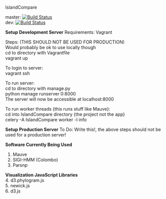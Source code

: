 IslandCompare

master: [![Build Status](https://travis-ci.com/brinkmanlab/IslandCompare.svg?token=SoRFeR6YxfonSdfpVcpV&branch=master)](https://travis-ci.com/brinkmanlab/IslandCompare)
<br>
dev: [![Build Status](https://travis-ci.com/brinkmanlab/IslandCompare.svg?token=SoRFeR6YxfonSdfpVcpV&branch=dev)](https://travis-ci.com/brinkmanlab/IslandCompare)

**Setup Development Server**
Requirements:
    Vagrant

Steps:
    (THIS SHOULD NOT BE USED FOR PRODUCTION)<br>
    Would probably be ok to use locally though<br>
    cd to directory with Vagrantfile<br>
    vagrant up<br>

To login to server:<br>
    vagrant ssh<br>

To run server:<br>
    cd to directory with manage.py<br>
    python manage runserver 0:8000<br>
    The server will now be accessible at localhost:8000<br>

To run worker threads {this runs stuff like Mauve}:<br>
    cd into IslandCompare directory {the project not the app}<br>
    celery -A IslandCompare worker -l info<br>

**Setup Production Server**
To Do: Write this!, the above steps should not be used for a production server!

**Software Currently Being Used**<br>
1. Mauve<br>
2. SIGI-HMM (Colombo)<br>
3. Parsnp<br>

**Visualization JavaScript Libraries**<br>
4. d3.phylogram.js<br>
5. newick.js <br>
6. d3.js <br>